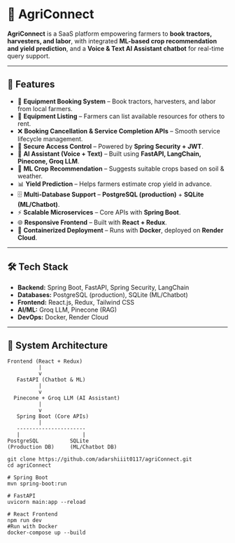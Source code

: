 # 🌱 AgriConnect
**AgriConnect** is a SaaS platform empowering farmers to **book tractors, harvesters, and labor**, with integrated **ML-based crop recommendation and yield prediction**, and a **Voice & Text AI Assistant chatbot** for real-time query support.

---

## 🚀 Features
- 📌 **Equipment Booking System** – Book tractors, harvesters, and labor from local farmers.  
- 📝 **Equipment Listing** – Farmers can list available resources for others to rent.  
- ❌ **Booking Cancellation & Service Completion APIs** – Smooth service lifecycle management.  
- 🔐 **Secure Access Control** – Powered by **Spring Security + JWT**.  
- 🤖 **AI Assistant (Voice + Text)** – Built using **FastAPI, LangChain, Pinecone, Groq LLM**.  
- 🌾 **ML Crop Recommendation** – Suggests suitable crops based on soil & weather.  
- 📊 **Yield Prediction** – Helps farmers estimate crop yield in advance.  
- 🗄 **Multi-Database Support** – **PostgreSQL (production)** + **SQLite (ML/Chatbot)**.  
- ⚡ **Scalable Microservices** – Core APIs with **Spring Boot**.  
- 🌐 **Responsive Frontend** – Built with **React + Redux**.  
- 🐳 **Containerized Deployment** – Runs with **Docker**, deployed on **Render Cloud**.  

---

## 🛠 Tech Stack
- **Backend:** Spring Boot, FastAPI, Spring Security, LangChain  
- **Databases:** PostgreSQL (production), SQLite (ML/Chatbot)  
- **Frontend:** React.js, Redux, Tailwind CSS  
- **AI/ML:** Groq LLM, Pinecone (RAG)  
- **DevOps:** Docker, Render Cloud  

---

## 📐 System Architecture
```text
Frontend (React + Redux)
          |
          v
   FastAPI (Chatbot & ML)
          |
          v
  Pinecone + Groq LLM (AI Assistant)
          |
          v
   Spring Boot (Core APIs)
          |
   ----------------------
   |                    |
PostgreSQL          SQLite
(Production DB)     (ML/Chatbot DB)
```
```text
git clone https://github.com/adarshiiit0117/agriConnect.git
cd agriConnect
```
```text
# Spring Boot
mvn spring-boot:run

# FastAPI
uvicorn main:app --reload

# React Frontend
npm run dev
#Run with Docker
docker-compose up --build

```

